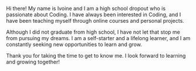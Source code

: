 Hi there! My name is Ivoine and I am a high school dropout who is passionate about Coding. I have always been interested in Coding, and I have been teaching myself through online courses and personal projects.

Although I did not graduate from high school, I have not let that stop me from pursuing my dreams. I am a self-starter and a lifelong learner, and I am constantly seeking new opportunities to learn and grow.

Thank you for taking the time to get to know me. I look forward to learning and growing together!



<!--
**ivoinestrachan/ivoinestrachan** is a ✨ _special_ ✨ repository because its `README.md` (this file) appears on your GitHub profile.

Here are some ideas to get you started:

- 🔭 I’m currently working on ...
- 🌱 I’m currently learning ...
- 👯 I’m looking to collaborate on ...
- 🤔 I’m looking for help with ...
- 💬 Ask me about ...
- 📫 How to reach me: ...
- 😄 Pronouns: ...
- ⚡ Fun fact: ...
-->
